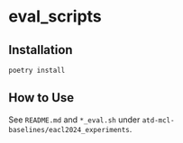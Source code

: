 # eval_scripts

## Installation

~~~~
poetry install
~~~~

## How to Use

See `README.md` and `*_eval.sh` under `atd-mcl-baselines/eacl2024_experiments`.
